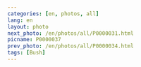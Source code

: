 ```yaml
---
categories: [en, photos, all]
lang: en
layout: photo
next_photo: /en/photos/all/P0000031.html
picname: P0000037
prev_photo: /en/photos/all/P0000034.html
tags: [Bush]
---
```


